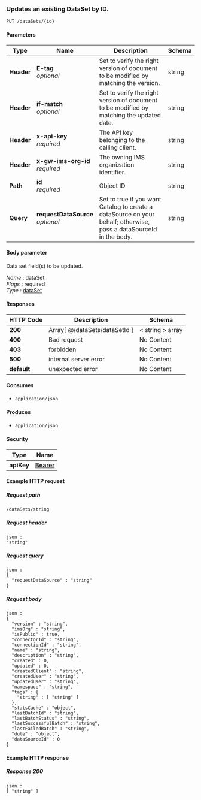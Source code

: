 
<a name="update_data_set_by_id"></a>
### Updates an existing DataSet by ID.
```
PUT /dataSets/{id}
```


#### Parameters

|Type|Name|Description|Schema|
|---|---|---|---|
|**Header**|**E-tag**  <br>*optional*|Set to verify the right version of document to be modified by matching the version.|string|
|**Header**|**if-match**  <br>*optional*|Set to verify the right version of document to be modified by matching the updated date.|string|
|**Header**|**x-api-key**  <br>*required*|The API key belonging to the calling client.|string|
|**Header**|**x-gw-ims-org-id**  <br>*required*|The owning IMS organization identifier.|string|
|**Path**|**id**  <br>*required*|Object ID|string|
|**Query**|**requestDataSource**  <br>*optional*|Set to true if you want Catalog to create a dataSource on your behalf; otherwise, pass a dataSourceId in the body.|string|


#### Body parameter
Data set field(s) to be updated.

*Name* : dataSet  
*Flags* : required  
*Type* : [dataSet](../definitions/dataSet.md#dataset)


#### Responses

|HTTP Code|Description|Schema|
|---|---|---|
|**200**|Array[ @/dataSets/dataSetId ]|< string > array|
|**400**|Bad request|No Content|
|**403**|forbidden|No Content|
|**500**|internal server error|No Content|
|**default**|unexpected error|No Content|


#### Consumes

* `application/json`


#### Produces

* `application/json`


#### Security

|Type|Name|
|---|---|
|**apiKey**|**[Bearer](security.md#bearer)**|


#### Example HTTP request

##### Request path
```
/dataSets/string
```


##### Request header
```
json :
"string"
```


##### Request query
```
json :
{
  "requestDataSource" : "string"
}
```


##### Request body
```
json :
{
  "version" : "string",
  "imsOrg" : "string",
  "isPublic" : true,
  "connectorId" : "string",
  "connectionId" : "string",
  "name" : "string",
  "description" : "string",
  "created" : 0,
  "updated" : 0,
  "createdClient" : "string",
  "createdUser" : "string",
  "updatedUser" : "string",
  "namespace" : "string",
  "tags" : {
    "string" : [ "string" ]
  },
  "statsCache" : "object",
  "lastBatchId" : "string",
  "lastBatchStatus" : "string",
  "lastSuccessfulBatch" : "string",
  "lastFailedBatch" : "string",
  "dule" : "object",
  "dataSourceId" : 0
}
```


#### Example HTTP response

##### Response 200
```
json :
[ "string" ]
```




